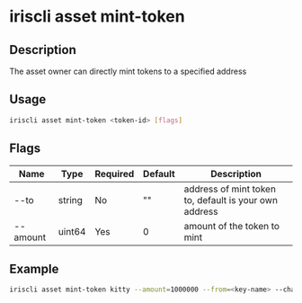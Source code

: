 # iriscli asset mint-token

## Description

The asset owner can directly mint tokens to a specified address

## Usage

```bash
iriscli asset mint-token <token-id> [flags]
```

## Flags

| Name | Type | Required | Default | Description                                              |
| --------------------| -----  | -------- | -------- | ------------------------------------------------------------------- |
| --to    | string | No | "" | address of mint token to, default is your own address |
| --amount | uint64 | Yes | 0 | amount of the token to mint |

## Example

```bash
iriscli asset mint-token kitty --amount=1000000 --from=<key-name> --chain-id=irishub --fee=0.4iris
```
